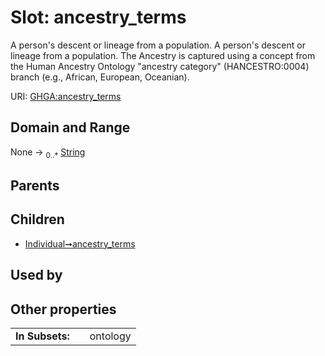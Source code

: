 
# Slot: ancestry_terms


A person's descent or lineage from a population. A person's descent or lineage from a population. The Ancestry is captured using a concept from the Human Ancestry Ontology "ancestry category" (HANCESTRO:0004) branch (e.g., African, European, Oceanian).

URI: [GHGA:ancestry_terms](https://w3id.org/GHGA/ancestry_terms)


## Domain and Range

None &#8594;  <sub>0..\*</sub> [String](types/String.md)

## Parents


## Children

 *  [Individual➞ancestry_terms](Individual_ancestry_terms.md)

## Used by


## Other properties

|  |  |  |
| --- | --- | --- |
| **In Subsets:** | | ontology |

